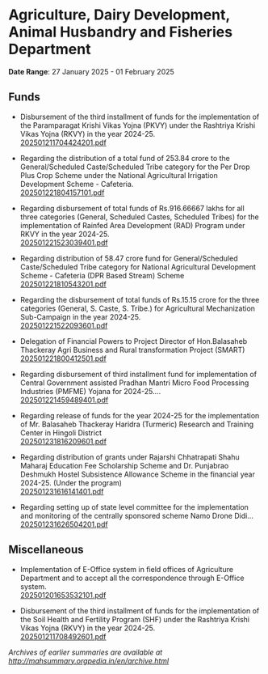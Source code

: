 # Agriculture, Dairy Development, Animal Husbandry and Fisheries Department

**Date Range**: 27 January 2025 - 01 February 2025


## Funds
- Disbursement of the third installment of funds for the implementation of the Paramparagat Krishi Vikas Yojna (PKVY) under the Rashtriya Krishi Vikas Yojna (RKVY) in the year 2024-25.\
  [202501211704424201.pdf](https://gr.maharashtra.gov.in/Site/Upload/Government%20Resolutions/English/202501211704424201.pdf)

- Regarding the distribution of a total fund of 253.84 crore to the General/Scheduled Caste/Scheduled Tribe category for the Per Drop Plus Crop Scheme under the National Agricultural Irrigation Development Scheme - Cafeteria.\
  [202501221804157101.pdf](https://gr.maharashtra.gov.in/Site/Upload/Government%20Resolutions/English/202501221804157101.pdf)

- Regarding disbursement of total funds of Rs.916.66667 lakhs for all three categories (General, Scheduled Castes, Scheduled Tribes) for the implementation of Rainfed Area Development (RAD) Program under RKVY in the year 2024-25.\
  [202501221523039401.pdf](https://gr.maharashtra.gov.in/Site/Upload/Government%20Resolutions/English/202501221523039401.pdf)

- Regarding distribution of 58.47 crore fund for General/Scheduled Caste/Scheduled Tribe category for National Agricultural Development Scheme - Cafeteria (DPR Based Stream) Scheme\
  [202501221810543201.pdf](https://gr.maharashtra.gov.in/Site/Upload/Government%20Resolutions/English/202501221810543201.pdf)

- Regarding the disbursement of total funds of Rs.15.15 crore for the three categories (General, S. Caste, S. Tribe.) for Agricultural Mechanization Sub-Campaign in the year 2024-25.\
  [202501221522093601.pdf](https://gr.maharashtra.gov.in/Site/Upload/Government%20Resolutions/English/202501221522093601.pdf)

- Delegation of Financial Powers to Project Director of Hon.Balasaheb Thackeray Agri Business and Rural transformation Project (SMART)\
  [202501221800412501.pdf](https://gr.maharashtra.gov.in/Site/Upload/Government%20Resolutions/English/202501221800412501.pdf)

- Regarding disbursement of third installment fund for implementation of Central Government assisted Pradhan Mantri Micro Food Processing Industries (PMFME) Yojana for 2024-25....\
  [202501221459489401.pdf](https://gr.maharashtra.gov.in/Site/Upload/Government%20Resolutions/English/202501221459489401.pdf)

- Regarding release of funds for the year 2024-25 for the implementation of Mr. Balasaheb Thackeray Haridra (Turmeric) Research and Training Center in Hingoli District\
  [202501231816209601.pdf](https://gr.maharashtra.gov.in/Site/Upload/Government%20Resolutions/English/202501231816209601.pdf)

- Regarding distribution of grants under Rajarshi Chhatrapati Shahu Maharaj Education Fee Scholarship Scheme and Dr. Punjabrao Deshmukh Hostel Subsistence Allowance Scheme in the financial year 2024-25. (Under the program)\
  [202501231616141401.pdf](https://gr.maharashtra.gov.in/Site/Upload/Government%20Resolutions/English/202501231616141401.pdf)

- Regarding setting up of state level committee for the implementation and monitoring of the centrally sponsored scheme Namo Drone Didi...\
  [202501231626504201.pdf](https://gr.maharashtra.gov.in/Site/Upload/Government%20Resolutions/English/202501231626504201.pdf)

## Miscellaneous
- Implementation of E-Office system in field offices of Agriculture Department and to accept all the correspondence through E-Office system.\
  [202501201653532101.pdf](https://gr.maharashtra.gov.in/Site/Upload/Government%20Resolutions/English/202501201653532101.pdf)

- Disbursement of the third installment of funds for the implementation of the Soil Health and Fertility Program (SHF) under the Rashtriya Krishi Vikas Yojna (RKVY) in the year 2024-25.\
  [202501211708492601.pdf](https://gr.maharashtra.gov.in/Site/Upload/Government%20Resolutions/English/202501211708492601.pdf)


*Archives of earlier summaries are available at http://mahsummary.orgpedia.in/en/archive.html*